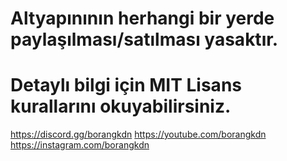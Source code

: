 # Altyapınının herhangi bir yerde paylaşılması/satılması yasaktır.

# Detaylı bilgi için MIT Lisans kurallarını okuyabilirsiniz.

https://discord.gg/borangkdn
https://youtube.com/borangkdn
https://instagram.com/borangkdn
